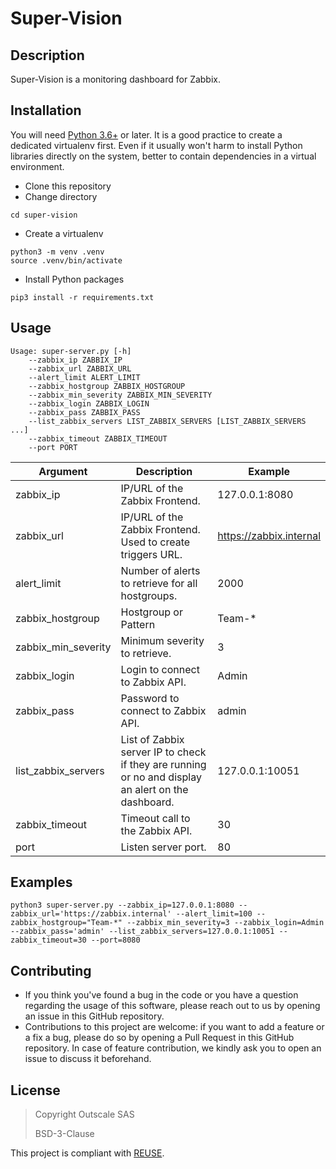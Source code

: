 # Super-Vision

## Description
Super-Vision is a monitoring dashboard for Zabbix.

## Installation
You will need [Python 3.6+](https://www.python.org/) or later.
It is a good practice to create a dedicated virtualenv first. Even if it usually won't harm to install Python libraries directly on the system, better to contain dependencies in a virtual environment.

- Clone this repository
- Change directory
```
cd super-vision
```
- Create a virtualenv
```
python3 -m venv .venv
source .venv/bin/activate
```
- Install Python packages
```
pip3 install -r requirements.txt
```

## Usage
```
Usage: super-server.py [-h] 
	--zabbix_ip ZABBIX_IP 
	--zabbix_url ZABBIX_URL 
	--alert_limit ALERT_LIMIT 
	--zabbix_hostgroup ZABBIX_HOSTGROUP 
	--zabbix_min_severity ZABBIX_MIN_SEVERITY
	--zabbix_login ZABBIX_LOGIN 
	--zabbix_pass ZABBIX_PASS 
	--list_zabbix_servers LIST_ZABBIX_SERVERS [LIST_ZABBIX_SERVERS ...] 
	--zabbix_timeout ZABBIX_TIMEOUT
	--port PORT
```

| Argument | Description | Example |
| ----------- | ----------- | ----------- |
| zabbix_ip | IP/URL of the Zabbix Frontend. | 127.0.0.1:8080 |
| zabbix_url | IP/URL of the Zabbix Frontend. Used to create triggers URL. | https://zabbix.internal
| alert_limit | Number of alerts to retrieve for all hostgroups. | 2000 |
| zabbix_hostgroup | Hostgroup or Pattern | Team-* |
| zabbix_min_severity | Minimum severity to retrieve. | 3 |
| zabbix_login | Login to connect to Zabbix API. | Admin |
| zabbix_pass | Password to connect to Zabbix API. | admin |
| list_zabbix_servers | List of Zabbix server IP to check if they are running or no and display an alert on the dashboard. | 127.0.0.1:10051 |
| zabbix_timeout | Timeout call to the Zabbix API. | 30 |
| port | Listen server port. | 80 |

## Examples

```
python3 super-server.py --zabbix_ip=127.0.0.1:8080 --zabbix_url='https://zabbix.internal' --alert_limit=100 --zabbix_hostgroup="Team-*" --zabbix_min_severity=3 --zabbix_login=Admin --zabbix_pass='admin' --list_zabbix_servers=127.0.0.1:10051 --zabbix_timeout=30 --port=8080
```

## Contributing
- If you think you've found a bug in the code or you have a question regarding the usage of this software, please reach out to us by opening an issue in this GitHub repository.
- Contributions to this project are welcome: if you want to add a feature or a fix a bug, please do so by opening a Pull Request in this GitHub repository. In case of feature contribution, we kindly ask you to open an issue to discuss it beforehand.

## License
> Copyright Outscale SAS
>
> BSD-3-Clause

This project is compliant with [REUSE](https://reuse.software/).
